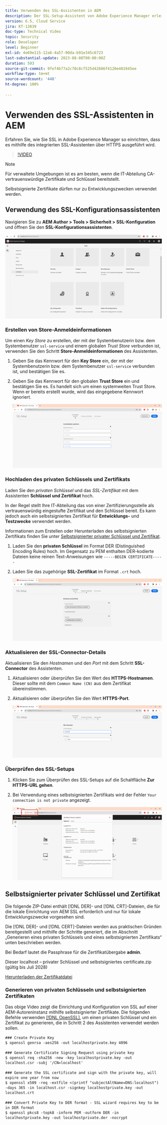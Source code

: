 ```yaml
---
title: Verwenden des SSL-Assistenten in AEM
description: Der SSL-Setup-Assistent von Adobe Experience Manager erleichtert die Einrichtung einer AEM-Instanz, die über HTTPS ausgeführt werden kann.
version: 6.5, Cloud Service
jira: KT-13839
doc-type: Technical Video
topic: Security
role: Developer
level: Beginner
exl-id: 4e69e115-12a6-4a57-90da-b91e345c6723
last-substantial-update: 2023-08-08T00:00:00Z
duration: 593
source-git-commit: 9fef4b77a2c70c8cf525d42686f4120e481945ee
workflow-type: tm+mt
source-wordcount: '448'
ht-degree: 100%

---
```


# Verwenden des SSL-Assistenten in AEM

Erfahren Sie, wie Sie SSL in Adobe Experience Manager so einrichten, dass es mithilfe des integrierten SSL-Assistenten über HTTPS ausgeführt wird.

>[!VIDEO](https://video.tv.adobe.com/v/17993?quality=12&learn=on)


>[!NOTE]
>
>Für verwaltete Umgebungen ist es am besten, wenn die IT-Abteilung CA-vertrauenswürdige Zertifikate und Schlüssel bereitstellt.
>
>Selbstsignierte Zertifikate dürfen nur zu Entwicklungszwecken verwendet werden.

## Verwendung des SSL-Konfigurationsassistenten

Navigieren Sie zu __AEM Author > Tools > Sicherheit > SSL-Konfiguration__ und öffnen Sie den __SSL-Konfigurationsassistenten__.

![SSL-Konfigurationsassistent](assets/use-the-ssl-wizard/ssl-config-wizard.png)

### Erstellen von Store-Anmeldeinformationen

Um einen _Key Store_ zu erstellen, der mit der Systembenutzerin bzw. dem Systembenutzer `ssl-service` und einem globalen _Trust Store_ verbunden ist, verwenden Sie den Schritt __Store-Anmeldeinformationen__ des Assistenten.

1. Geben Sie das Kennwort für den __Key Store__ ein, der mit der Systembenutzerin bzw. dem Systembenutzer `ssl-service` verbunden ist, und bestätigen Sie es.
1. Geben Sie das Kennwort für den globalen __Trust Store__ ein und bestätigen Sie es. Es handelt sich um einen systemweiten Trust Store. Wenn er bereits erstellt wurde, wird das eingegebene Kennwort ignoriert.

   ![SSL-Setup – Anmeldeinformationen des Stores](assets/use-the-ssl-wizard/store-credentials.png)

### Hochladen des privaten Schlüssels und Zertifikats

Laden Sie den _privaten Schlüssel_ und das _SSL-Zertifikat_ mit dem Assistenten __Schlüssel und Zertifikat__ hoch.

In der Regel stellt Ihre IT-Abteilung das von einer Zertifizierungsstelle als vertrauenswürdig eingestufte Zertifikat und den Schlüssel bereit. Es kann jedoch auch ein selbstsigniertes Zertifikat für __Entwicklungs-__ und __Testzwecke__ verwendet werden.

Informationen zum Erstellen oder Herunterladen des selbstsignierten Zertifikats finden Sie unter [Selbstsignierter privater Schlüssel und Zertifikat](#self-signed-private-key-and-certificate).

1. Laden Sie den __privaten Schlüssel__ im Format DER (Distinguished Encoding Rules) hoch. Im Gegensatz zu PEM enthalten DER-kodierte Dateien keine reinen Text-Anweisungen wie `-----BEGIN CERTIFICATE-----`
1. Laden Sie das zugehörige __SSL-Zertifikat__ im Format `.crt` hoch.

   ![SSL-Setup – Privater Schlüssel und Zertifikat](assets/use-the-ssl-wizard/privatekey-and-certificate.png)

### Aktualisieren der SSL-Connector-Details

Aktualisieren Sie den _Hostnamen_ und den _Port_ mit dem Schritt __SSL-Connector__ des Assistenten.

1. Aktualisieren oder überprüfen Sie den Wert des __HTTPS-Hostnamen__. Dieser sollte mit dem `Common Name (CN)` aus dem Zertifikat übereinstimmen.
1. Aktualisieren oder überprüfen Sie den Wert __HTTPS-Port__.

   ![SSL-Setup – SSL-Connector-Details](assets/use-the-ssl-wizard/ssl-connector-details.png)

### Überprüfen des SSL-Setups

1. Klicken Sie zum Überprüfen des SSL-Setups auf die Schaltfläche __Zur HTTPS-URL gehen__.
1. Bei Verwendung eines selbstsignierten Zertifikats wird der Fehler `Your connection is not private` angezeigt.

   ![SSL-Setup – Überprüfen von AEM über HTTPS](assets/use-the-ssl-wizard/verify-aem-over-ssl.png)

## Selbstsignierter privater Schlüssel und Zertifikat

Die folgende ZIP-Datei enthält [!DNL DER]- und [!DNL CRT]-Dateien, die für die lokale Einrichtung von AEM SSL erforderlich und nur für lokale Entwicklungszwecke vorgesehen sind.

Die [!DNL DER]- und [!DNL CERT]-Dateien werden aus praktischen Gründen bereitgestellt und mithilfe der Schritte generiert, die im Abschnitt „Generieren eines privaten Schlüssels und eines selbstsignierten Zertifikats“ unten beschrieben werden.

Bei Bedarf lautet die Passphrase für die Zertifikatübergabe **admin**.

Dieser localhost – privater Schlüssel und selbstsigniertes certificate.zip (gültig bis Juli 2028)

[Herunterladen der Zertifikatdatei](assets/use-the-ssl-wizard/certificate.zip)

### Generieren von privaten Schlüsseln und selbstsignierten Zertifikaten

Das obige Video zeigt die Einrichtung und Konfiguration von SSL auf einer AEM-Autoreninstanz mithilfe selbstsignierter Zertifikate. Die folgenden Befehle verwenden [[!DNL OpenSSL]](https://www.openssl.org/), um einen privaten Schlüssel und ein Zertifikat zu generieren, die in Schritt 2 des Assistenten verwendet werden sollen.

```shell
### Create Private Key
$ openssl genrsa -aes256 -out localhostprivate.key 4096

### Generate Certificate Signing Request using private key
$ openssl req -sha256 -new -key localhostprivate.key -out localhost.csr -subj '/CN=localhost'

### Generate the SSL certificate and sign with the private key, will expire one year from now
$ openssl x509 -req -extfile <(printf "subjectAltName=DNS:localhost") -days 365 -in localhost.csr -signkey localhostprivate.key -out localhost.crt

### Convert Private Key to DER format - SSL wizard requires key to be in DER format
$ openssl pkcs8 -topk8 -inform PEM -outform DER -in localhostprivate.key -out localhostprivate.der -nocrypt
```
